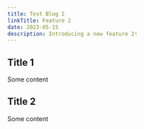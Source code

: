 ```yaml
---
title: Test Blog 2
linkTitle: Feature 2
date: 2023-05-15
description: Introducing a new feature 2!
---
```


## Title 1

Some content

## Title 2

Some content
